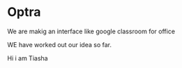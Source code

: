 # Optra

We are makig an interface like google classroom for office

WE have worked out our idea so far.

Hi i am Tiasha
